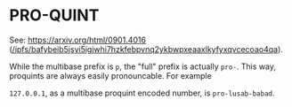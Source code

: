 # PRO-QUINT

See: https://arxiv.org/html/0901.4016 ([/ipfs/bafybeib5jsyi5igjwhi7hzkfebpvnq2ykbwpxeaaxlkyfyxqvcecoao4qa](https://bafybeib5jsyi5igjwhi7hzkfebpvnq2ykbwpxeaaxlkyfyxqvcecoao4qa.ipfs.dweb.link)).

While the multibase prefix is `p`, the "full" prefix is actually `pro-`. This way, proquints are always easily pronouncable. For example

`127.0.0.1`, as a multibase proquint encoded number, is `pro-lusab-babad`.
